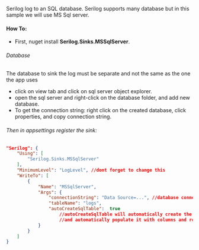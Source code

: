 Serilog log to an SQL database.
Serilog supports many database but in this sample we will use MS Sql server.
#### How To:
- First, nuget install **Serilog.Sinks.MSSqlServer**.
###### Database
The database to sink the log must be separate and not the same as the one the app uses
- click on view tab and click on sql server object explorer.
- open the sql server and right-click on the database folder, and add new database.
- To get the connection string: right click on the created database, click properties, and copy connection string.
###### Then in appsettings register the sink:
```json
"Serilog": {
	"Using": [
		"Serilog.Sinks.MSSqlServer"
	],
	"MinimumLevel": "LogLevel", //dont forget to change this
	"WriteTo": [
		{
			"Name": "MSSqlServer",
			"Args": {
				"connectionString": "Data Source=...", //database connection string
				"tableName": "logs",
				"autoCreateSqlTable":  true 
					//autoCreateSqlTable will automatically create the "logs" table in the database-
					//and automatically populate it with columns and rows whenever a log is made
			}
		}
	]
}
```
